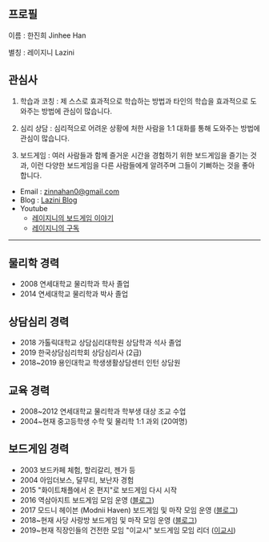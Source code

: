 ## 프로필

이름 : 한진희 Jinhee Han

별칭 : 레이지니 Lazini

## 관심사

  1. 학습과 코칭 : 제 스스로 효과적으로 학습하는 방법과 타인의 학습을 효과적으로 도와주는 방법에 관심이 많습니다.

  1. 심리 상담 : 심리적으로 어려운 상황에 처한 사람을 1:1 대화를 통해 도와주는 방법에 관심이 많습니다.

  1. 보드게임 : 여러 사람들과 함께 즐거운 시간을 경험하기 위한 보드게임을 즐기는 것과, 이런 다양한 보드게임을 다른 사람들에게 알려주며 그들이 기뻐하는 것을 좋아합니다.

 * Email : zinnahan0@gmail.com
 * Blog : [Lazini Blog](http://lazini.tistory.com)
 * Youtube
    - [레이지니의 보드게임 이야기](https://www.youtube.com/channel/UCVYbF0ZapsWEj45EWl5DKCQ)
    - [레이지니의 구독](https://www.youtube.com/channel/UCkeUvXsQXCQtW1rlsIf-Zfw)

---
## 물리학 경력
 * 2008 연세대학교 물리학과 학사 졸업
 * 2014 연세대학교 물리학과 박사 졸업

## 상담심리 경력
 * 2018 가톨릭대학교 상담심리대학원 상담학과 석사 졸업
 * 2019 한국상담심리학회 상담심리사 (2급)
 * 2018~2019 용인대학교 학생생활상담센터 인턴 상담원

## 교육 경력
 * 2008~2012 연세대학교 물리학과 학부생 대상 조교 수업
 * 2004~현재 중고등학생 수학 및 물리학 1:1 과외 (20여명)

## 보드게임 경력
 * 2003 보드카페 체험, 할리갈리, 젠가 등
 * 2004 아임더보스, 달무티, 보난자 경험
 * 2015 "화이트채플에서 온 편지"로 보드게임 다시 시작
 * 2016 역삼아지트 보드게임 모임 운영 ([블로그](https://ysazit.tistory.com))
 * 2017 모드니 헤이븐 (Modnii Haven) 보드게임 및 마작 모임 운영 ([블로그](https://modnii.tistory.com))
 * 2018~현재 사당 사랑방 보드게임 및 마작 모임 운영 ([블로그](https://sarangbanggame.tistory.com))
 * 2019~현재 직장인들의 건전한 모임 "이교시" 보드게임 모임 리더 ([이교시](http://2gyosi.nsion.net))
